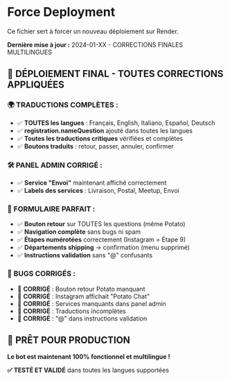 # Force Deployment

Ce fichier sert à forcer un nouveau déploiement sur Render.

**Dernière mise à jour :** 2024-01-XX - CORRECTIONS FINALES MULTILINGUES

## 🎉 DÉPLOIEMENT FINAL - TOUTES CORRECTIONS APPLIQUÉES

### **🌍 TRADUCTIONS COMPLÈTES :**
- ✅ **TOUTES les langues** : Français, English, Italiano, Español, Deutsch
- ✅ **registration.nameQuestion** ajouté dans toutes les langues
- ✅ **Toutes les traductions critiques** vérifiées et complètes
- ✅ **Boutons traduits** : retour, passer, annuler, confirmer

### **🛠️ PANEL ADMIN CORRIGÉ :**
- ✅ **Service "Envoi"** maintenant affiché correctement
- ✅ **Labels des services** : Livraison, Postal, Meetup, Envoi

### **📱 FORMULAIRE PARFAIT :**
- ✅ **Bouton retour** sur TOUTES les questions (même Potato)
- ✅ **Navigation complète** sans bugs ni spam
- ✅ **Étapes numérotées** correctement (Instagram = Étape 9)
- ✅ **Départements shipping** → confirmation (menu supprimé)
- ✅ **Instructions validation** sans "@" confusants

### **🐛 BUGS CORRIGÉS :**
- 🐛 **CORRIGÉ** : Bouton retour Potato manquant
- 🐛 **CORRIGÉ** : Instagram affichait "Potato Chat"
- 🐛 **CORRIGÉ** : Services manquants dans panel admin
- 🐛 **CORRIGÉ** : Traductions incomplètes
- 🐛 **CORRIGÉ** : "@" dans instructions validation

## 🎯 PRÊT POUR PRODUCTION

**Le bot est maintenant 100% fonctionnel et multilingue !**

**✅ TESTÉ ET VALIDÉ** dans toutes les langues supportées